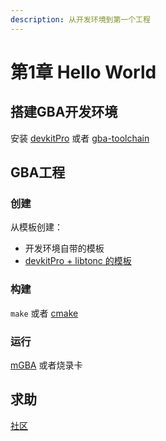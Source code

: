 ```yaml
---
description: 从开发环境到第一个工程
---
```


# 第1章 Hello World

## 搭建GBA开发环境

安装 [devkitPro](https://devkitpro.org/wiki/Getting\_Started) 或者 [gba-toolchain](https://github.com/felixjones/gba-toolchain)

## GBA工程

### 创建

从模板创建：

* 开发环境自带的模板
* [devkitPro + libtonc 的模板](https://github.com/exelotl/libtonc-template)

### 构建

`make` 或者 [cmake](https://cmake.org/cmake/help/latest/)

### 运行

[mGBA](http://mgba.io) 或者烧录卡

## 求助

[社区](https://discord.io/gbadev)
